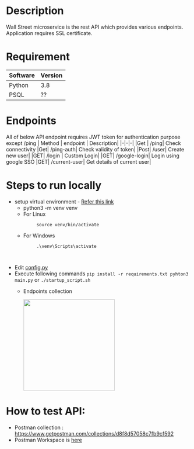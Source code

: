# Description

Wall Street microservice is the rest API which provides various endpoints.
Application requires SSL certificate.

# Requirement
| Software | Version|
|-|-|
|Python | 3.8|
|PSQL| ??|

# Endpoints
All of below API endpoint requires JWT token for authentication purpose except /ping
| Method | endpoint | Description|
|-|-|-|
|Get | /ping| Check connectivity
|Get| /ping-auth| Check validity of token|
|Post| /user| Create new user|
|GET| /login | Custom Login|
|GET| /google-login| Login using google SSO
|GET| /current-user| Get details of current user|

# Steps to run locally
   
  - setup virtual environment - [Refer this link](https://docs.python-guide.org/dev/virtualenvs/#lower-level-virtualenv)
       - python3 -m venv venv 
       - For Linux
          ```
               source venv/bin/activate
          ```
       - For Windows
          ```
               .\venv\Scripts\activate
			   
				
          ```  
  - Edit [config.py](config.py)		  
  - Execute following commands
		```
			pip install -r requirements.txt
			pyhton3 main.py
		```
		or
		```
			./startup_script.sh
		```
     - Endpoints collection   

          <img height="250" src="../../../../var/folders/sy/5qpcn7195g106ffzf67csmj00000gn/T/TemporaryItems/NSIRD_screencaptureui_SAglul/Screen Shot 2021-11-10 at 1.06.22 PM.png" width="250"/>
    

# How to test API:
-	Postman collection : https://www.getpostman.com/collections/d8f8d57058c7fb9cf592
- Postman Workspace is [here](https://red-water-456173.postman.co/workspace/Masters~2bab25bd-2e03-4f98-a016-be9b91b3d7b5/collection/2280968-1662f3d0-65eb-4d7a-beb9-3c01a2dbff67?ctx=documentation)
			

